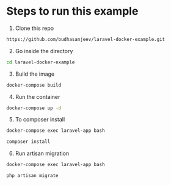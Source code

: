 # Steps to run this example

1. Clone this repo
```bash
https://github.com/budhasanjeev/laravel-docker-example.git
```

2. Go inside the directory
```bash
cd laravel-docker-example
```

3. Build the image
```bash
docker-compose build
```

4. Run the container
```bash
docker-compose up -d
```

5. To composer install
```bash
docker-compose exec laravel-app bash
```

```bash
composer install
```

6. Run artisan migration
```bash
docker-compose exec laravel-app bash
```

```bash
php artisan migrate
```

